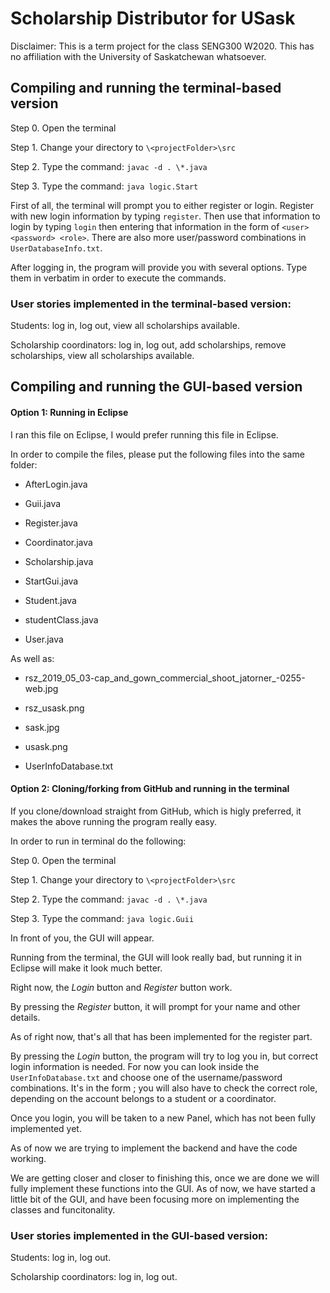 # Scholarship Distributor for USask

Disclaimer: This is a term project for the class SENG300 W2020. This has no affiliation with the University of Saskatchewan whatsoever.

## Compiling and running the terminal-based version
Step 0. Open the terminal

Step 1. Change your directory to `\<projectFolder>\src`

Step 2. Type the command: `javac -d . \*.java`

Step 3. Type the command: `java logic.Start`

First of all, the terminal will prompt you to either register or login. Register with new login information by typing `register`. Then use that information to login by typing `login` then entering that information in the form of `<user> <password> <role>`. There are also more user/password combinations in `UserDatabaseInfo.txt`. 

After logging in, the program will provide you with several options. Type them in verbatim in order to execute the commands.

### User stories implemented in the terminal-based version:

Students: log in, log out, view all scholarships available.

Scholarship coordinators: log in, log out, add scholarships, remove scholarships, view all scholarships available.

## Compiling and running the GUI-based version

#### Option 1: Running in Eclipse
I ran this file on Eclipse, I would prefer running this file in Eclipse.

In order to compile the files, please put the following files into the same folder:


- AfterLogin.java

- Guii.java

- Register.java

- Coordinator.java

- Scholarship.java

- StartGui.java

- Student.java

- studentClass.java

- User.java


As well as:

- rsz_2019_05_03-cap_and_gown_commercial_shoot_jatorner_-0255-web.jpg

- rsz_usask.png

- sask.jpg

- usask.png

- UserInfoDatabase.txt


#### Option 2: Cloning/forking from GitHub and running in the terminal
If you clone/download straight from GitHub, which is higly preferred, it makes the above running the program really easy.

In order to run in terminal do the following:

Step 0. Open the terminal

Step 1. Change your directory to `\<projectFolder>\src`

Step 2. Type the command: `javac -d . \*.java`

Step 3. Type the command: `java logic.Guii`

In front of you, the GUI will appear.

Running from the terminal, the GUI will look really bad, but running it in Eclipse will make it look much better.

Right now, the *Login* button and *Register* button work.

By pressing the *Register* button, it will prompt for your name and other details.

As of right now, that's all that has been implemented for the register part.

By pressing the *Login* button, the program will try to log you in, but correct login information is needed. For now you can look inside the `UserInfoDatabase.txt` and choose one of the username/password combinations. It's in the form *<username> <password> <role>*; you will also have to check the correct role, depending on the account belongs to a student or a coordinator.

Once you login, you will be taken to a new Panel, which has not been fully implemented yet.

As of now we are trying to implement the backend and have the code working.

We are getting closer and closer to finishing this, once we are done we will fully implement these functions into the GUI. As of now, we have started a little bit of the GUI, and have been focusing more on implementing the classes and funcitonality. 

### User stories implemented in the GUI-based version:

Students: log in, log out. 

Scholarship coordinators: log in, log out.


